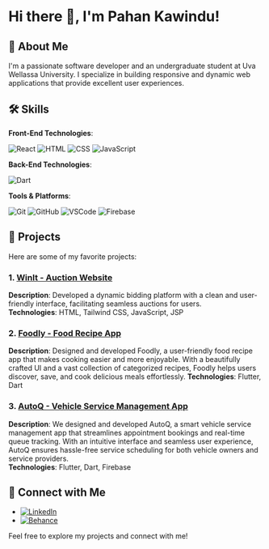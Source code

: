 # Hi there 👋, I'm Pahan Kawindu!

## 🌟 About Me

I'm a passionate software developer and an undergraduate student at Uva Wellassa University. I specialize in building responsive and dynamic web applications that provide excellent user experiences.

## 🛠️ Skills

**Front-End Technologies**:

![React](https://img.shields.io/badge/React-20232A?style=for-the-badge&logo=react&logoColor=61DAFB)
![HTML](https://img.shields.io/badge/HTML5-E34F26?style=for-the-badge&logo=html5&logoColor=white)
![CSS](https://img.shields.io/badge/CSS3-1572B6?style=for-the-badge&logo=css3&logoColor=white)
![JavaScript](https://img.shields.io/badge/JavaScript-F7DF1E?style=for-the-badge&logo=javascript&logoColor=black)

**Back-End Technologies**:

![Dart](https://img.shields.io/badge/Dart-0175C2?style=for-the-badge&logo=dart&logoColor=white)

**Tools & Platforms**:

![Git](https://img.shields.io/badge/Git-F05032?style=for-the-badge&logo=git&logoColor=white)
![GitHub](https://img.shields.io/badge/GitHub-181717?style=for-the-badge&logo=github&logoColor=white)
![VSCode](https://img.shields.io/badge/VS%20Code-007ACC?style=for-the-badge&logo=visual-studio-code&logoColor=white)
![Firebase](https://img.shields.io/badge/Firebase-FFCA28?style=for-the-badge&logo=firebase&logoColor=black)

## 🚀 Projects

Here are some of my favorite projects:

### 1. [WinIt - Auction Website](https://github.com/pdgamage/winIt01)

**Description**: Developed a dynamic bidding platform with a clean and user-friendly interface, facilitating seamless auctions for users.  
**Technologies**: HTML, Tailwind CSS, JavaScript, JSP

### 2. [Foodly - Food Recipe App](https://github.com/kavindaChathuranga/Foodly)

**Description**: Designed and developed Foodly, a user-friendly food recipe app that makes cooking easier and more enjoyable. With a beautifully crafted UI and a vast collection of categorized recipes, Foodly helps users discover, save, and cook delicious meals effortlessly. 
**Technologies**: Flutter, Dart

### 3. [AutoQ - Vehicle Service Management App](https://github.com/PahanKawindu/AutoQ)

**Description**: We designed and developed AutoQ, a smart vehicle service management app that streamlines appointment bookings and real-time queue tracking. With an intuitive interface and seamless user experience, AutoQ ensures hassle-free service scheduling for both vehicle owners and service providers.  
**Technologies**: Flutter, Dart, Firebase




## 🔗 Connect with Me

- [![LinkedIn](https://img.shields.io/badge/LinkedIn-Connect-blue?style=flat&logo=linkedin)](https://www.linkedin.com/in/pahankawindu)
- [![Behance](https://img.shields.io/badge/Portfolio-Visit-brightgreen?style=flat&logo=google-chrome)](https://www.behance.net/pahankawindu)

Feel free to explore my projects and connect with me!
